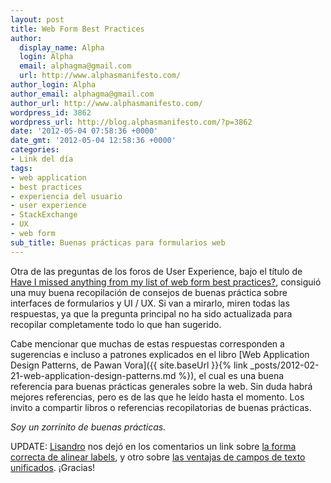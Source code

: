 ```yaml
---
layout: post
title: Web Form Best Practices
author:
  display_name: Alpha
  login: Alpha
  email: alphagma@gmail.com
  url: http://www.alphasmanifesto.com/
author_login: Alpha
author_email: alphagma@gmail.com
author_url: http://www.alphasmanifesto.com/
wordpress_id: 3862
wordpress_url: http://blog.alphasmanifesto.com/?p=3862
date: '2012-05-04 07:58:36 +0000'
date_gmt: '2012-05-04 12:58:36 +0000'
categories:
- Link del día
tags:
- web application
- best practices
- experiencia del usuario
- user experience
- StackExchange
- UX
- web form
sub_title: Buenas prácticas para formularios web
---
```


Otra de las preguntas de los foros de User Experience, bajo el título de [Have I missed anything from my list of web form best practices?](http://ux.stackexchange.com/questions/9898/have-i-missed-anything-from-my-list-of-web-form-best-practices), consiguió una muy buena recopilación de consejos de buenas práctica sobre interfaces de formularios y UI / UX. Si van a mirarlo, miren todas las respuestas, ya que la pregunta principal no ha sido actualizada para recopilar completamente todo lo que han sugerido.

Cabe mencionar que muchas de estas respuestas corresponden a sugerencias e incluso a patrones explicados en el libro [Web Application Design Patterns, de Pawan Vora]({{ site.baseUrl }}{% link _posts/2012-02-21-web-application-design-patterns.md %}), el cual es una buena referencia para buenas prácticas generales sobre la web. Sin duda habrá mejores referencias, pero es de las que he leído hasta el momento. Los invito a compartir libros o referencias recopilatorias de buenas prácticas.

_Soy un zorrinito de buenas prácticas._

UPDATE: [Lisandro](http://www.lisandromartinez.com/) nos dejó en los comentarios un link sobre [la forma correcta de alinear labels](http://uxmovement.com/forms/form-label-proximity-right-aligned-is-easier-to-scan/), y otro sobre [las ventajas de campos de texto unificados](http://uxmovement.com/forms/why-users-fill-out-forms-faster-with-unified-text-fields/). ¡Gracias!

